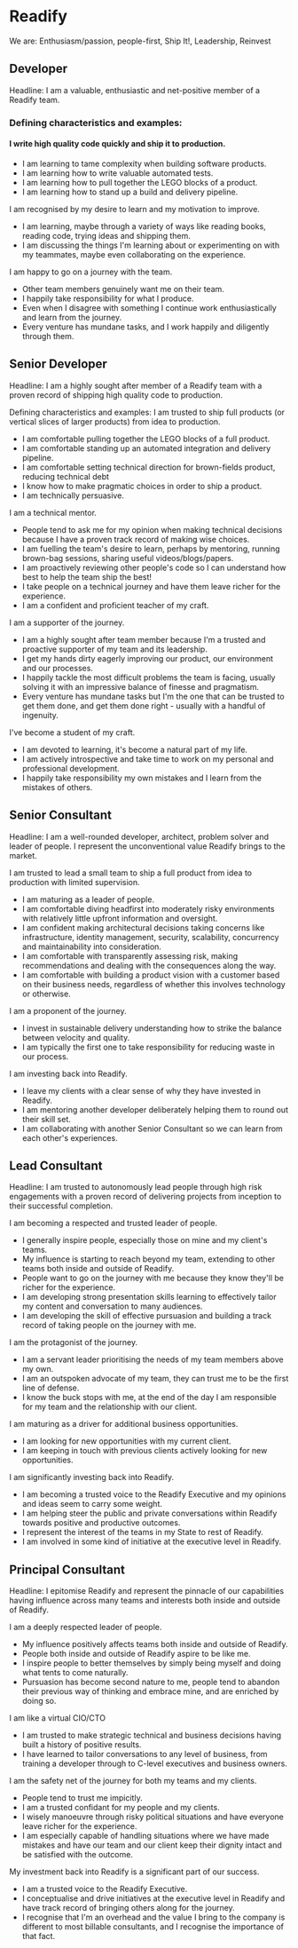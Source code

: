 # Readify
We are: Enthusiasm/passion, people-first, Ship It!, Leadership, Reinvest

## Developer
Headline: I am a valuable, enthusiastic and net-positive member of a Readify team.

### Defining characteristics and examples:

#### I write high quality code quickly and ship it to production.
- I am learning to tame complexity when building software products.
- I am learning how to write valuable automated tests.
- I am learning how to pull together the LEGO blocks of a product.
- I am learning how to stand up a build and delivery pipeline.

I am recognised by my desire to learn and my motivation to improve.
- I am learning, maybe through a variety of ways like reading books, reading code, trying ideas and shipping them.
- I am discussing the things I'm learning about or experimenting on with my teammates, maybe even collaborating on the experience.

I am happy to go on a journey with the team.
- Other team members genuinely want me on their team.
- I happily take responsibility for what I produce.
- Even when I disagree with something I continue work enthusiastically and learn from the journey.
- Every venture has mundane tasks, and I work happily and diligently through them.




## Senior Developer
Headline: I am a highly sought after member of a Readify team with a proven record of shipping high quality code to production.

Defining characteristics and examples:
I am trusted to ship full products (or vertical slices of larger products) from idea to production.
- I am comfortable pulling together the LEGO blocks of a full product.
- I am comfortable standing up an automated integration and delivery pipeline.
- I am comfortable setting technical direction for brown-fields product, reducing technical debt
- I know how to make pragmatic choices in order to ship a product.
- I am technically persuasive.

I am a technical mentor.
- People tend to ask me for my opinion when making technical decisions because I have a proven track record of making wise choices.
- I am fuelling the team's desire to learn, perhaps by mentoring, running brown-bag sessions, sharing useful videos/blogs/papers.
- I am proactively reviewing other people's code so I can understand how best to help the team ship the best!
- I take people on a technical journey and have them leave richer for the experience.
- I am a confident and proficient teacher of my craft.

I am a supporter of the journey.
- I am a highly sought after team member because I'm a trusted and proactive supporter of my team and its leadership.
- I get my hands dirty eagerly improving our product, our environment and our processes.
- I happily tackle the most difficult problems the team is facing, usually solving it with an impressive balance of finesse and pragmatism.
- Every venture has mundane tasks but I'm the one that can be trusted to get them done, and get them done right - usually with a handful of ingenuity.

I've become a student of my craft.
- I am devoted to learning, it's become a natural part of my life.
- I am actively introspective and take time to work on my personal and professional development.
- I happily take responsibility my own mistakes and I learn from the mistakes of others.




## Senior Consultant
Headline: I am a well-rounded developer, architect, problem solver and leader of people. I represent the unconventional value Readify brings to the market.

I am trusted to lead a small team to ship a full product from idea to production with limited supervision.
- I am maturing as a leader of people.
- I am comfortable diving headfirst into moderately risky environments with relatively little upfront information and oversight.
- I am confident making architectural decisions taking concerns like infrastructure, identity management, security, scalability, concurrency and maintainability into consideration.
- I am comfortable with transparently assessing risk, making recommendations and dealing with the consequences along the way.
- I am comfortable with building a product vision with a customer based on their business needs, regardless of whether this involves technology or otherwise.

I am a proponent of the journey.
- I invest in sustainable delivery understanding how to strike the balance between velocity and quality.
- I am typically the first one to take responsibility for reducing waste in our process.

I am investing back into Readify.
- I leave my clients with a clear sense of why they have invested in Readify.
- I am mentoring another developer deliberately helping them to round out their skill set.
- I am collaborating with another Senior Consultant so we can learn from each other's experiences.




## Lead Consultant
Headline: I am trusted to autonomously lead people through high risk engagements with a proven record of delivering projects from inception to their successful completion.

I am becoming a respected and trusted leader of people.
- I generally inspire people, especially those on mine and my client's teams.
- My influence is starting to reach beyond my team, extending to other teams both inside and outside of Readify.
- People want to go on the journey with me because they know they'll be richer for the experience.
- I am developing strong presentation skills learning to effectively tailor my content and conversation to many audiences.
- I am developing the skill of effective pursuasion and building a track record of taking people on the journey with me.

I am the protagonist of the journey.
- I am a servant leader prioritising the needs of my team members above my own.
- I am an outspoken advocate of my team, they can trust me to be the first line of defense.
- I know the buck stops with me, at the end of the day I am responsible for my team and the relationship with our client.

I am maturing as a driver for additional business opportunities.
- I am looking for new opportunities with my current client.
- I am keeping in touch with previous clients actively looking for new opportunities.

I am significantly investing back into Readify.
- I am becoming a trusted voice to the Readify Executive and my opinions and ideas seem to carry some weight.
- I am helping steer the public and private conversations within Readify towards positive and productive outcomes.
- I represent the interest of the teams in my State to rest of Readify.
- I am involved in some kind of initiative at the executive level in Readify.




## Principal Consultant
Headline: I epitomise Readify and represent the pinnacle of our capabilities having influence across many teams and interests both inside and outside of Readify.

I am a deeply respected leader of people.
- My influence positively affects teams both inside and outside of Readify.
- People both inside and outside of Readify aspire to be like me.
- I inspire people to better themselves by simply being myself and doing what tents to come naturally.
- Pursuasion has become second nature to me, people tend to abandon their previous way of thinking and embrace mine, and are enriched by doing so.

I am like a virtual CIO/CTO
- I am trusted to make strategic technical and business decisions having built a history of positive results.
- I have learned to tailor conversations to any level of business, from training a developer through to C-level executives and business owners.

I am the safety net of the journey for both my teams and my clients.
- People tend to trust me impicitly.
- I am a trusted confidant for my people and my clients.
- I wisely manoeuvre through risky political situations and have everyone leave richer for the experience.
- I am especially capable of handling situations where we have made mistakes and have our team and our client keep their dignity intact and be satisfied with the outcome.

My investment back into Readify is a significant part of our success.
- I am a trusted voice to the Readify Executive.
- I conceptualise and drive initiatives at the executive level in Readify and have track record of bringing others along for the journey.
- I recognise that I'm an overhead and the value I bring to the company is different to most billable consultants, and I recognise the importance of that fact.
